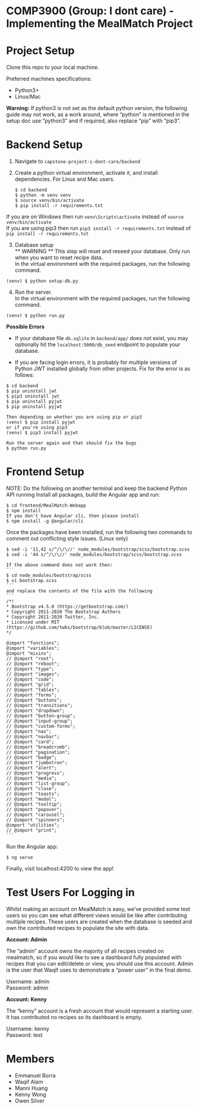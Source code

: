 # COMP3900 (Group: I dont care) - Implementing the MealMatch Project

# Project Setup
Clone this repo to your local machine.

Preferred machines specifications:
- Python3+
- Linux/Mac

**Warning:** If python3 is not set as the default python version, the following guide may not work, as a work around, where “python” is mentioned in the setup doc use “python3” and if required, also replace “pip” with “pip3”.

# Backend Setup
1. Navigate to `capstone-project-i-dont-care/backend`

2. Create a python virtual environment, activate it, and install dependencies.
	For Linux and Mac users.
	```
	$ cd backend
	$ python -m venv venv
	$ source venv/bin/activate
	$ pip install -r requirements.txt
	``` 
If you are on Windows then run `venv\Scripts\activate` instead of `source venv/bin/activate`  
If you are using pip3 then run `pip3 install -r requirements.txt` instead of `pip install -r requirements.txt`  

3. Database setup  
** WARNING ** This step will reset and reseed your database. Only run when you want to reset recipe data.  
In the virtual environment with the required packages, run the following command.
```
(venv) $ python setup-db.py
```  

4. Run the server.  
In the virtual environment with the required packages, run the following command.
```
(venv) $ python run.py
```

**Possible Errors**
- If your database file `db.sqlite` in `backend/app/` does not exist, you may optionally hit the `localhost:5000/db_seed` endpoint to populate your database.

- If you are facing login errors, it is probably for multiple versions of Python JWT installed globally from other projects. Fix for the error is as follows:
```
$ cd backend
$ pip uninstall jwt
$ pip3 uninstall jwt
$ pip uninstall pyjwt
$ pip uninstall pyjwt

Then depending on whether you are using pip or pip3
(venv) $ pip install pyjwt
or if you're using pip3
(venv) $ pip3 install pyjwt

Run the server again and that should fix the bugs
$ python run.py
```

# Frontend Setup
NOTE: Do the following on another terminal and keep the backend Python API running
Install all packages, build the Angular app and run:
```
$ cd frontend/MealMatch-Webapp
$ npm install
If you don't have Angular cli, then please install
$ npm install -g @angular/cli
```
Once the packages have been installed, run the following two commands to comment out conflicting style issues. (Linux only)
```
$ sed -i '11,42 s/^/\/\//' node_modules/bootstrap/scss/bootstrap.scss
$ sed -i '44 s/^/\/\//' node_modules/bootstrap/scss/bootstrap.scss
```

	If the above command does not work then:
	```
	$ cd node_modules/bootstrap/scss
	$ vi bootstrap.scss
	```
	and replace the contents of the file with the following
	```
	/*!
	* Bootstrap v4.5.0 (https://getbootstrap.com/)
	* Copyright 2011-2020 The Bootstrap Authors
	* Copyright 2011-2020 Twitter, Inc.
	* Licensed under MIT (https://github.com/twbs/bootstrap/blob/master/LICENSE)
	*/

	@import "functions";
	@import "variables";
	@import "mixins";
	// @import "root";
	// @import "reboot";
	// @import "type";
	// @import "images";
	// @import "code";
	// @import "grid";
	// @import "tables";
	// @import "forms";
	// @import "buttons";
	// @import "transitions";
	// @import "dropdown";
	// @import "button-group";
	// @import "input-group";
	// @import "custom-forms";
	// @import "nav";
	// @import "navbar";
	// @import "card";
	// @import "breadcrumb";
	// @import "pagination";
	// @import "badge";
	// @import "jumbotron";
	// @import "alert";
	// @import "progress";
	// @import "media";
	// @import "list-group";
	// @import "close";
	// @import "toasts";
	// @import "modal";
	// @import "tooltip";
	// @import "popover";
	// @import "carousel";
	// @import "spinners";
	@import "utilities";
	// @import "print";
	```
    
Run the Angular app:
```
$ ng serve
```

Finally, visit localhost:4200 to view the app!

# Test Users For Logging in
Whilst making an account on MealMatch is easy, we’ve provided some test users so you can see what different views would be like after contributing multiple recipes. These users are created when the database is seeded and own the contributed recipes to populate the site with data.

**Account: Admin**

The “admin” account owns the majority of all recipes created on mealmatch, so if you would like to see a dashboard fully populated with recipes that you can edit/delete or view, you should use this account. Admin is the user that Waqif uses to demonstrate a “power user” in the final demo.

Username: admin  
Password: admin

**Account: Kenny**

The “kenny” account is a fresh account that would represent a starting user. It has contributed no recipes so its dashboard is empty.

Username: kenny  
Password: test  


# Members
- Emmanuel Borra
- Waqif Alam
- Manni Huang
- Kenny Wong
- Owen Silver
